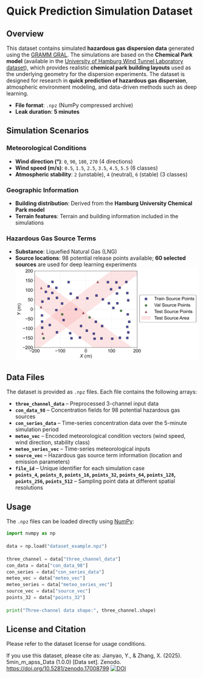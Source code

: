 # Quick Prediction Simulation Dataset

## Overview

This dataset contains simulated **hazardous gas dispersion data** generated using the [GRAMM GRAL](https://gral.tugraz.at/features.html).
The simulations are based on the **Chemical Park model** (available in the [University of Hamburg Wind Tunnel Laboratory dataset](https://www.mi.uni-hamburg.de/en/arbeitsgruppen/windkanallabor/data-sets.html)), which provides realistic **chemical park building layouts** used as the underlying geometry for the dispersion experiments.
The dataset is designed for research in **quick prediction of hazardous gas dispersion**, atmospheric environment modeling, and data-driven methods such as deep learning.

* **File format**: `.npz` (NumPy compressed archive)
* **Leak duration**: **5 minutes**

## Simulation Scenarios

### Meteorological Conditions

* **Wind direction (°)**: `0`, `90`, `180`, `270` (4 directions)
* **Wind speed (m/s)**: `0.5`, `1.5`, `2.5`, `3.5`, `4.5`, `5.5` (6 classes)
* **Atmospheric stability**: `2` (unstable), `4` (neutral), `6` (stable) (3 classes)

### Geographic Information

* **Building distribution**: Derived from the **Hamburg University Chemical Park model**
* **Terrain features**: Terrain and building information included in the simulations

### Hazardous Gas Source Terms

* **Substance**: Liquefied Natural Gas (LNG)
* **Source locations**: 98 potential release points available; **60 selected sources** are used for deep learning experiments
![alt text](source_points.png)

## Data Files

The dataset is provided as `.npz` files. Each file contains the following arrays:

* **`three_channel_data`** – Preprocessed 3-channel input data
* **`con_data_98`** – Concentration fields for 98 potential hazardous gas sources
* **`con_series_data`** – Time-series concentration data over the 5-minute simulation period
* **`meteo_vec`** – Encoded meteorological condition vectors (wind speed, wind direction, stability class)
* **`meteo_series_vec`** – Time-series meteorological inputs
* **`source_vec`** – Hazardous gas source term information (location and emission parameters)
* **`file_id`** – Unique identifier for each simulation case
* **`points_4`, `points_8`, `points_16`, `points_32`, `points_64`, `points_128`, `points_256`, `points_512`** – Sampling point data at different spatial resolutions

## Usage

The `.npz` files can be loaded directly using [NumPy](https://numpy.org/):

```python
import numpy as np

data = np.load("dataset_example.npz")

three_channel = data["three_channel_data"]
con_data = data["con_data_98"]
con_series = data["con_series_data"]
meteo_vec = data["meteo_vec"]
meteo_series = data["meteo_series_vec"]
source_vec = data["source_vec"]
points_32 = data["points_32"]

print("Three-channel data shape:", three_channel.shape)
```

## License and Citation

Please refer to the dataset license for usage conditions.

If you use this dataset, please cite as:
Jianyao, Y., & Zhang, X. (2025). 5min_m_apss_Data (1.0.0) [Data set]. Zenodo. https://doi.org/10.5281/zenodo.17008799 [![DOI](https://zenodo.org/badge/DOI/10.5281/zenodo.17008799.svg)](https://doi.org/10.5281/zenodo.17008799 (2025))
